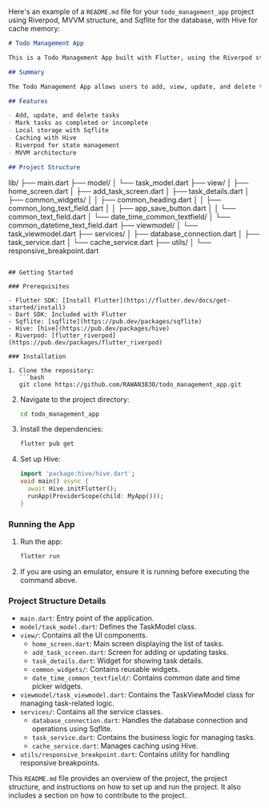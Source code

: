 Here's an example of a `README.md` file for your `todo_management_app` project using Riverpod, MVVM structure, and Sqflite for the database, with Hive for cache memory:

```markdown
# Todo Management App

This is a Todo Management App built with Flutter, using the Riverpod state management library, MVVM architecture, Sqflite for the database, and Hive for cache memory.

## Summary

The Todo Management App allows users to add, view, update, and delete tasks. Tasks are stored locally using Sqflite, and Hive is used for caching data to improve performance. The app follows the MVVM (Model-View-ViewModel) architecture to ensure a clean separation of concerns and maintainable code.

## Features

- Add, update, and delete tasks
- Mark tasks as completed or incomplete
- Local storage with Sqflite
- Caching with Hive
- Riverpod for state management
- MVVM architecture

## Project Structure

```
lib/
├── main.dart
├── model/
│   └── task_model.dart
├── view/
│   ├── home_screen.dart
│   ├── add_task_screen.dart
│   ├── task_details.dart
│   ├── common_widgets/
│   │   ├── common_heading.dart
│   │   ├── common_long_text_field.dart
│   │   ├── app_save_button.dart
│   │   └── common_text_field.dart
│   └── date_time_common_textfield/
│       └── common_datetime_text_field.dart
├── viewmodel/
│   └── task_viewmodel.dart
├── services/
│   ├── database_connection.dart
│   ├── task_service.dart
│   └── cache_service.dart
├── utils/
│   └── responsive_breakpoint.dart
```

## Getting Started

### Prerequisites

- Flutter SDK: [Install Flutter](https://flutter.dev/docs/get-started/install)
- Dart SDK: Included with Flutter
- Sqflite: [sqflite](https://pub.dev/packages/sqflite)
- Hive: [hive](https://pub.dev/packages/hive)
- Riverpod: [flutter_riverpod](https://pub.dev/packages/flutter_riverpod)

### Installation

1. Clone the repository:
   ```bash
   git clone https://github.com/RAWAN3830/todo_management_app.git
   ```
2. Navigate to the project directory:
   ```bash
   cd todo_management_app
   ```
3. Install the dependencies:
   ```bash
   flutter pub get
   ```
4. Set up Hive:
   ```dart
   import 'package:hive/hive.dart';
   void main() async {
     await Hive.initFlutter();
     runApp(ProviderScope(child: MyApp()));
   }
   ```

### Running the App

1. Run the app:
   ```bash
   flutter run
   ```
2. If you are using an emulator, ensure it is running before executing the command above.

### Project Structure Details

- `main.dart`: Entry point of the application.
- `model/task_model.dart`: Defines the TaskModel class.
- `view/`: Contains all the UI components.
  - `home_screen.dart`: Main screen displaying the list of tasks.
  - `add_task_screen.dart`: Screen for adding or updating tasks.
  - `task_details.dart`: Widget for showing task details.
  - `common_widgets/`: Contains reusable widgets.
  - `date_time_common_textfield/`: Contains common date and time picker widgets.
- `viewmodel/task_viewmodel.dart`: Contains the TaskViewModel class for managing task-related logic.
- `services/`: Contains all the service classes.
  - `database_connection.dart`: Handles the database connection and operations using Sqflite.
  - `task_service.dart`: Contains the business logic for managing tasks.
  - `cache_service.dart`: Manages caching using Hive.
- `utils/responsive_breakpoint.dart`: Contains utility for handling responsive breakpoints.



This `README.md` file provides an overview of the project, the project structure, and instructions on how to set up and run the project. It also includes a section on how to contribute to the project.
